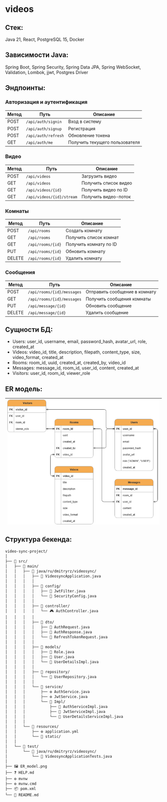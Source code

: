# videos

## Стек:
Java 21, React, PostgreSQL 15, Docker

## Зависимости Java:
Spring Boot, Spring Security, Spring Data JPA, Spring WebSocket, Validation, Lombok, jjwt, Postgres Driver

## Эндпоинты:

### Авторизация и аутентификация
| Метод | Путь | Описание |
|-------|------|----------|
| POST | `/api/auth/signin` | Вход в систему |
| POST | `/api/auth/signup` | Регистрация |
| POST | `/api/auth/refresh` | Обновление токена |
| GET | `/api/auth/me` | Получить текущего пользователя |

### Видео
| Метод | Путь | Описание |
|-------|------|----------|
| POST | `/api/videos` | Загрузить видео |
| GET | `/api/videos` | Получить список видео |
| GET | `/api/videos/{id}` | Получить видео по ID |
| GET | `/api/videos/{id}/stream` | Получить видео-поток |

### Комнаты
| Метод | Путь | Описание |
|-------|------|----------|
| POST | `/api/rooms` | Создать комнату |
| GET | `/api/rooms` | Получить список комнат |
| GET | `/api/rooms/{id}` | Получить комнату по ID |
| PUT | `/api/rooms/{id}` | Обновить комнату |
| DELETE | `/api/rooms/{id}` | Удалить комнату |

### Сообщения
| Метод | Путь | Описание |
|-------|------|----------|
| POST | `/api/rooms/{id}/messages` | Отправить сообщение в комнату |
| GET | `/api/rooms/{id}/messages` | Получить сообщения комнаты |
| PUT | `/api/message/{id}` | Обновить сообщение |
| DELETE | `/api/message/{id}` | Удалить сообщение |

## Сущности БД:
- Users: user_id, username, email, password_hash, avatar_url, role, created_at 
- Videos: video_id, title, description, filepath, content_type, size, video_format, created_at
- Rooms: room_id, uuid, created_at, created_by, video_id
- Messages: message_id, room_id, user_id, content, created_at
- Visitors: user_id, room_id, viewer_role

## ER модель:
| <img src="ER_model.png" alt="ER Model" width="500"/> |
|------------------------------------------------------|

## Структура бекенда:
```
video-sync-project/
│
├── 📁 src/
│   ├── 📁 main/
│   │   ├── 📁 java/ru/dmitryrz/videosync/
│   │   │   ├── 🚀 VideosyncApplication.java
│   │   │   │
│   │   │   ├── 📁 config/
│   │   │   │   ├── 🔐 JwtFilter.java
│   │   │   │   └── 🔐 SecurityConfig.java
│   │   │   │
│   │   │   ├── 📁 controller/
│   │   │   │   └── 🎮 AuthController.java
│   │   │   │
│   │   │   ├── 📁 dto/
│   │   │   │   ├── 📄 AuthRequest.java
│   │   │   │   ├── 📄 AuthResponse.java
│   │   │   │   └── 📄 RefreshTokenRequest.java
│   │   │   │
│   │   │   ├── 📁 models/
│   │   │   │   ├── 👥 Role.java
│   │   │   │   ├── 👤 User.java
│   │   │   │   └── 👤 UserDetailsImpl.java
│   │   │   │
│   │   │   ├── 📁 repository/
│   │   │   │   └── 💾 UserRepository.java
│   │   │   │
│   │   │   └── 📁 service/
│   │   │       ├── ⚙️ AuthService.java
│   │   │       ├── ⚙️ JwtService.java
│   │   │       └── 📁 Impl/
│   │   │           ├── 🔧 AuthServiceImpl.java
│   │   │           ├── 🔧 JwtServiceImpl.java
│   │   │           └── 🔧 UserDetailsServiceImpl.java
│   │   │
│   │   └── 📁 resources/
│   │       ├── ⚙️ application.yml
│   │       └── 📁 static/
│   │
│   └── 📁 test/
│       └── 📁 java/ru/dmitryrz/videosync/
│           └── 🧪 VideosyncApplicationTests.java
│
├── 🖼️ ER_model.png
├── ❓ HELP.md
├── ⚙️ mvnw
├── ⚙️ mvnw.cmd
├️── 📦 pom.xml
└── 📖 README.md
```